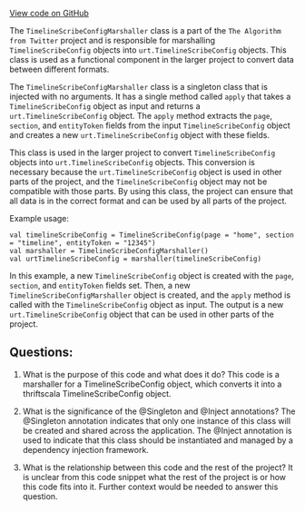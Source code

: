 [View code on GitHub](https://github.com/misbahsy/the-algorithm/product-mixer/core/src/main/scala/com/twitter/product_mixer/core/functional_component/marshaller/response/urt/TimelineScribeConfigMarshaller.scala)

The `TimelineScribeConfigMarshaller` class is a part of the `The Algorithm from Twitter` project and is responsible for marshalling `TimelineScribeConfig` objects into `urt.TimelineScribeConfig` objects. This class is used as a functional component in the larger project to convert data between different formats.

The `TimelineScribeConfigMarshaller` class is a singleton class that is injected with no arguments. It has a single method called `apply` that takes a `TimelineScribeConfig` object as input and returns a `urt.TimelineScribeConfig` object. The `apply` method extracts the `page`, `section`, and `entityToken` fields from the input `TimelineScribeConfig` object and creates a new `urt.TimelineScribeConfig` object with these fields.

This class is used in the larger project to convert `TimelineScribeConfig` objects into `urt.TimelineScribeConfig` objects. This conversion is necessary because the `urt.TimelineScribeConfig` object is used in other parts of the project, and the `TimelineScribeConfig` object may not be compatible with those parts. By using this class, the project can ensure that all data is in the correct format and can be used by all parts of the project.

Example usage:

```
val timelineScribeConfig = TimelineScribeConfig(page = "home", section = "timeline", entityToken = "12345")
val marshaller = TimelineScribeConfigMarshaller()
val urtTimelineScribeConfig = marshaller(timelineScribeConfig)
``` 

In this example, a new `TimelineScribeConfig` object is created with the `page`, `section`, and `entityToken` fields set. Then, a new `TimelineScribeConfigMarshaller` object is created, and the `apply` method is called with the `TimelineScribeConfig` object as input. The output is a new `urt.TimelineScribeConfig` object that can be used in other parts of the project.
## Questions: 
 1. What is the purpose of this code and what does it do?
   This code is a marshaller for a TimelineScribeConfig object, which converts it into a thriftscala TimelineScribeConfig object.

2. What is the significance of the @Singleton and @Inject annotations?
   The @Singleton annotation indicates that only one instance of this class will be created and shared across the application. The @Inject annotation is used to indicate that this class should be instantiated and managed by a dependency injection framework.

3. What is the relationship between this code and the rest of the project?
   It is unclear from this code snippet what the rest of the project is or how this code fits into it. Further context would be needed to answer this question.
